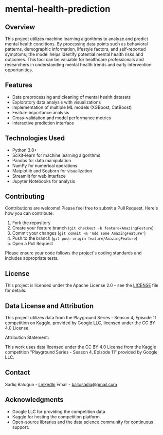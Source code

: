 # mental-health-prediction

## Overview

This project utilizes machine learning algorithms to analyze and predict mental health conditions. By processing data points such as behavioral patterns, demographic information, lifestyle factors, and self-reported symptoms, the model helps identify potential mental health risks and outcomes. This tool can be valuable for healthcare professionals and researchers in understanding mental health trends and early intervention opportunities.

## Features

- Data preprocessing and cleaning of mental health datasets
- Exploratory data analysis with visualizations
- Implementation of multiple ML models (XGBoost, CatBoost)
- Feature importance analysis
- Cross-validation and model performance metrics
- Interactive prediction interface



## Technologies Used

- Python 3.8+
- Scikit-learn for machine learning algorithms
- Pandas for data manipulation
- NumPy for numerical operations
- Matplotlib and Seaborn for visualization
- Streamlit for web interface
- Jupyter Notebooks for analysis


## Contributing

Contributions are welcome! Please feel free to submit a Pull Request. Here's how you can contribute:

1. Fork the repository
2. Create your feature branch (`git checkout -b feature/AmazingFeature`)
3. Commit your changes (`git commit -m 'Add some AmazingFeature'`)
4. Push to the branch (`git push origin feature/AmazingFeature`)
5. Open a Pull Request

Please ensure your code follows the project's coding standards and includes appropriate tests.

## License

This project is licensed under the Apache License 2.0 - see the [LICENSE](LICENSE) file for details.

## Data License and Attribution
This project utilizes data from the Playground Series - Season 4, Episode 11 competition on Kaggle, provided by Google LLC, licensed under the CC BY 4.0 License.

Attribution Statement:

This work uses data licensed under the CC BY 4.0 License from the Kaggle competition "Playground Series - Season 4, Episode 11" provided by Google LLC.


## Contact

Sadiq Balogun - [LinkedIn](https://linkedin.com/in/sadiq-balogun)
Email - ballosadiq@gmail.com


## Acknowledgments

- Google LLC for providing the competition data.
- Kaggle for hosting the competition platform.
- Open-source libraries and the data science community for continuous support.